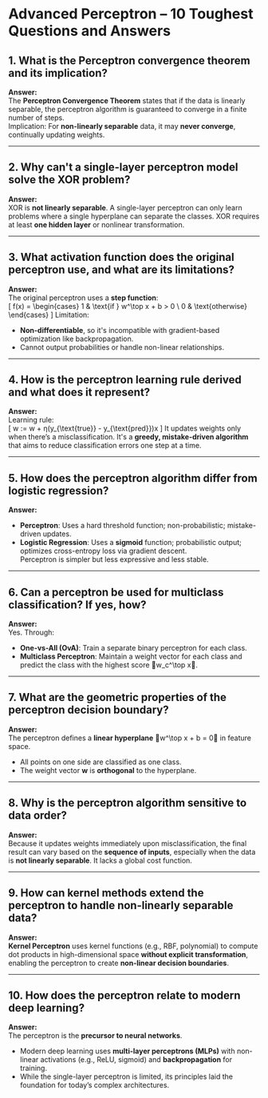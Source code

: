 # Advanced Perceptron – 10 Toughest Questions and Answers

## 1. What is the Perceptron convergence theorem and its implication?
**Answer:**  
The **Perceptron Convergence Theorem** states that if the data is linearly separable, the perceptron algorithm is guaranteed to converge in a finite number of steps.  
Implication: For **non-linearly separable** data, it may **never converge**, continually updating weights.

---

## 2. Why can't a single-layer perceptron model solve the XOR problem?
**Answer:**  
XOR is **not linearly separable**. A single-layer perceptron can only learn problems where a single hyperplane can separate the classes. XOR requires at least **one hidden layer** or nonlinear transformation.

---

## 3. What activation function does the original perceptron use, and what are its limitations?
**Answer:**  
The original perceptron uses a **step function**:  
\[
f(x) = \begin{cases} 1 & \text{if } w^\top x + b > 0 \\ 0 & \text{otherwise} \end{cases}
\]
Limitation:  
- **Non-differentiable**, so it's incompatible with gradient-based optimization like backpropagation.
- Cannot output probabilities or handle non-linear relationships.

---

## 4. How is the perceptron learning rule derived and what does it represent?
**Answer:**  
Learning rule:  
\[
w := w + η(y_{\text{true}} - y_{\text{pred}})x
\]
It updates weights only when there’s a misclassification. It's a **greedy, mistake-driven algorithm** that aims to reduce classification errors one step at a time.

---

## 5. How does the perceptron algorithm differ from logistic regression?
**Answer:**  
- **Perceptron**: Uses a hard threshold function; non-probabilistic; mistake-driven updates.  
- **Logistic Regression**: Uses a **sigmoid** function; probabilistic output; optimizes cross-entropy loss via gradient descent.  
Perceptron is simpler but less expressive and less stable.

---

## 6. Can a perceptron be used for multiclass classification? If yes, how?
**Answer:**  
Yes. Through:
- **One-vs-All (OvA)**: Train a separate binary perceptron for each class.
- **Multiclass Perceptron**: Maintain a weight vector for each class and predict the class with the highest score w_c^\top x.

---

## 7. What are the geometric properties of the perceptron decision boundary?
**Answer:**  
The perceptron defines a **linear hyperplane** w^\top x + b = 0 in feature space.  
- All points on one side are classified as one class.  
- The weight vector **w** is **orthogonal** to the hyperplane.

---

## 8. Why is the perceptron algorithm sensitive to data order?
**Answer:**  
Because it updates weights immediately upon misclassification, the final result can vary based on the **sequence of inputs**, especially when the data is **not linearly separable**. It lacks a global cost function.

---

## 9. How can kernel methods extend the perceptron to handle non-linearly separable data?
**Answer:**  
**Kernel Perceptron** uses kernel functions (e.g., RBF, polynomial) to compute dot products in high-dimensional space **without explicit transformation**, enabling the perceptron to create **non-linear decision boundaries**.

---

## 10. How does the perceptron relate to modern deep learning?
**Answer:**  
The perceptron is the **precursor to neural networks**.  
- Modern deep learning uses **multi-layer perceptrons (MLPs)** with non-linear activations (e.g., ReLU, sigmoid) and **backpropagation** for training.  
- While the single-layer perceptron is limited, its principles laid the foundation for today’s complex architectures.
